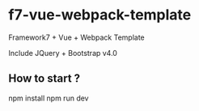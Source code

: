 # f7-vue-webpack-template
Framework7 + Vue + Webpack Template

Include JQuery + Bootstrap v4.0

## How to start ?
npm install
npm run dev
